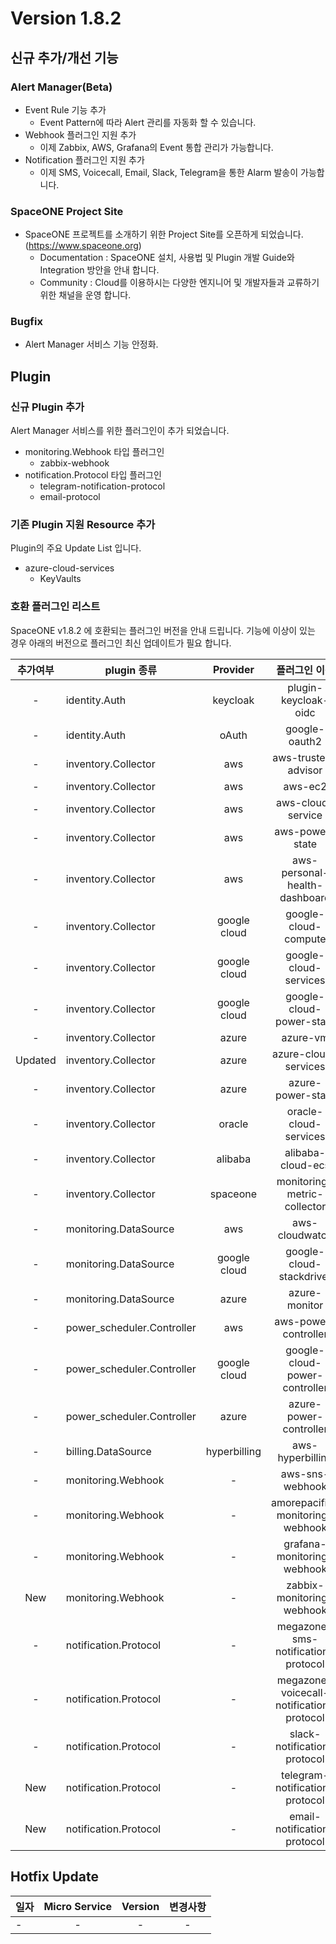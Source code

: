 # Version 1.8.2

## 신규 추가/개선 기능

### Alert Manager(Beta) 
- Event Rule 기능 추가
  - Event Pattern에 따라 Alert 관리를 자동화 할 수 있습니다.
- Webhook 플러그인 지원 추가
  - 이제 Zabbix, AWS, Grafana의 Event 통합 관리가 가능합니다.
- Notification 플러그인 지원 추가
  - 이제 SMS, Voicecall, Email, Slack, Telegram을 통한 Alarm 발송이 가능합니다.


### SpaceONE Project Site
- SpaceONE 프로젝트를 소개하기 위한 Project Site를 오픈하게 되었습니다. (https://www.spaceone.org)
  - Documentation : SpaceONE 설치, 사용법 및 Plugin 개발 Guide와 Integration 방안을 안내 합니다. 
  - Community : Cloud를 이용하시는 다양한 엔지니어 및 개발자들과 교류하기 위한 채널을 운영 합니다.

### Bugfix
- Alert Manager 서비스 기능 안정화.

## Plugin 

### 신규 Plugin 추가

Alert Manager 서비스를 위한 플러그인이 추가 되었습니다. 
- monitoring.Webhook 타입 플러그인 
    - zabbix-webhook
- notification.Protocol 타입 플러그인
    - telegram-notification-protocol
    - email-protocol
    
### 기존 Plugin 지원 Resource 추가

Plugin의 주요 Update List 입니다.
 
- azure-cloud-services
    - KeyVaults

### 호환 플러그인 리스트

SpaceONE v1.8.2 에 호환되는 플러그인 버전을 안내 드립니다.
기능에 이상이 있는 경우 아래의 버전으로 플러그인 최신 업데이트가 필요 합니다.

|추가여부|plugin 종류|Provider|플러그인 이름|버전|
|:---:|---|:---:|:---:|:---:|
|-|identity.Auth|keycloak|plugin-keycloak-oidc|v1.1|
|-|identity.Auth|oAuth|google-oauth2|v1.1|
|-|inventory.Collector|aws|aws-trusted-advisor|v1.4|
|-|inventory.Collector|aws|aws-ec2|v1.12|
|-|inventory.Collector|aws|aws-cloud-service|v1.11.8|
|-|inventory.Collector|aws|aws-power-state|v1.6|
|-|inventory.Collector|aws|aws-personal-health-dashboard|v1.4|
|-|inventory.Collector|google cloud|google-cloud-compute|v1.2.7|
|-|inventory.Collector|google cloud|google-cloud-services|v1.2.６|
|-|inventory.Collector|google cloud|google-cloud-power-state|v1.1.3|
|-|inventory.Collector|azure|azure-vm|v1.2.12|
|Updated|inventory.Collector|azure|azure-cloud-services|v1.2.7|
|-|inventory.Collector|azure|azure-power-state|v1.0.2|
|-|inventory.Collector|oracle|oracle-cloud-services|v1.0|
|-|inventory.Collector|alibaba|alibaba-cloud-ecs|v1.0|
|-|inventory.Collector|spaceone|monitoring-metric-collector|v1.2.2|
|-|monitoring.DataSource|aws|aws-cloudwatch|v1.1.3|
|-|monitoring.DataSource|google cloud|google-cloud-stackdriver|v1.0.6|
|-|monitoring.DataSource|azure|azure-monitor|v1.0.3|
|-|power_scheduler.Controller|aws|aws-power-controller|v1.3.1|
|-|power_scheduler.Controller|google cloud|google-cloud-power-controller|v1.1.4|
|-|power_scheduler.Controller|azure|azure-power-controller|v1.0.1|
|-|billing.DataSource|hyperbilling|aws-hyperbilling|v1.0.2|
|-|monitoring.Webhook|-|aws-sns-webhook|v1.0|
|-|monitoring.Webhook|-|amorepacific-monitoring-webhook|v1.0.2|
|-|monitoring.Webhook|-|grafana-monitoring-webhook|v1.0.2|
|New|monitoring.Webhook|-|zabbix-monitoring-webhook|v1.0|
|-|notification.Protocol|-|megazone-sms-notification-protocol|v1.0.1|
|-|notification.Protocol|-|megazone-voicecall-notification-protocol|v1.0.4|
|-|notification.Protocol|-|slack-notification-protocol|v1.0.2|
|New|notification.Protocol|-|telegram-notification-protocol|v1.0.1|
|New|notification.Protocol|-|email-notification-protocol|v1.0|



## Hotfix Update
|일자|Micro Service|Version|변경사항|
|---|:---:|:---:|:---:|
|-|-|-| - |



